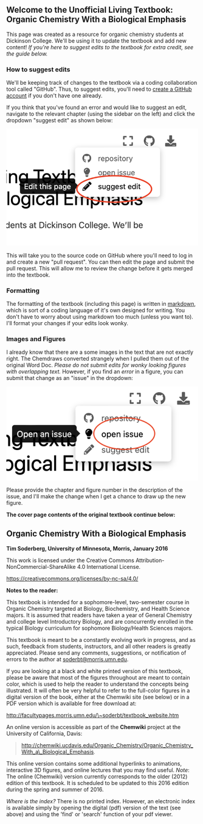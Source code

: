 ## Welcome to the Unofficial Living Textbook: Organic Chemistry With a Biological Emphasis

This page was created as a resource for organic chemistry students at Dickinson College. We'll be using it to update the textbook and add new content! *If you're here to suggest edits to the textbook for extra credit, see the guide below.*

### How to suggest edits

We'll be keeping track of changes to the textbook via a coding collaboration tool called "GitHub". Thus, to suggest edits, you'll need to [create a GitHub account](https://github.com/signup?ref_cta=Sign+up&ref_loc=header+logged+out&ref_page=%2F&source=header-home) if you don't have one already.

If you think that you've found an error and would like to suggest an edit, navigate to the relevant chapter (using the sidebar on the left) and click the dropdown "suggest edit" as shown below:

![The location of the suggest edit button in the upper right of the page.](intro_media/edit.png)

This will take you to the source code on GitHub where you'll need to log in and create a new "pull request". You can then edit the page and submit the pull request. This will allow me to review the change before it gets merged into the textbook.

### Formatting

The formatting of the textbook (including this page) is written in [markdown](https://en.wikipedia.org/wiki/Markdown), which is sort of a coding language of it's own designed for writing. You don't have to worry about using markdown too much (unless you want to). I'll format your changes if your edits look wonky.

### Images and Figures

I already know that there are a some images in the text that are not exactly right. The Chemdraws converted strangely when I pulled them out of the original Word Doc. *Please do not submit edits for wonky looking figures with overlapping text.* However, if you find an *error* in a figure, you can submit that change as an "issue" in the dropdown:

![The location of the issue button in the upper right of the page.](intro_media/issue.png)

Please provide the chapter and figure number in the description of the issue, and I'll make the change when I get a chance to draw up the new figure.

**The cover page contents of the original textbook continue below:**

## Organic Chemistry With a Biological Emphasis

**Tim Soderberg, University of Minnesota, Morris, January 2016**

This work is licensed under the Creative Commons
Attribution-NonCommercial-ShareAlike 4.0 International License.

https://creativecommons.org/licenses/by-nc-sa/4.0/

**Notes to the reader:**

This textbook is intended for a sophomore-level, two-semester course in
Organic Chemistry targeted at Biology, Biochemistry, and Health Science
majors. It is assumed that readers have taken a year of General
Chemistry and college level Introductory Biology, and are concurrently
enrolled in the typical Biology curriculum for sophomore Biology/Health
Sciences majors.

This textbook is meant to be a constantly evolving work in progress, and
as such, feedback from students, instructors, and all other readers is
greatly appreciated. Please send any comments, suggestions, or
notification of errors to the author at soderbt@morris.umn.edu.

If you are looking at a black and white printed version of this
textbook, please be aware that most of the figures throughout are meant
to contain color, which is used to help the reader to understand the
concepts being illustrated. It will often be very helpful to refer to
the full-color figures in a digital version of the book, either at the
Chemwiki site (see below) or in a PDF version which is available for
free download at:

http://facultypages.morris.umn.edu/\~soderbt/textbook_website.htm

An online version is accessible as part of the **Chemwiki** project at
the University of California, Davis:

> http://chemwiki.ucdavis.edu/Organic_Chemistry/Organic_Chemistry_With_a\_Biological_Emphasis.

This online version contains some additional hyperlinks to animations,
interactive 3D figures, and online lectures that you may find useful.
*Note*: The online (Chemwiki) version currently corresponds to the older
(2012) edition of this textbook. It is scheduled to be updated to this
2016 edition during the spring and summer of 2016.

*Where is the index?* There is no printed index. However, an electronic
index is available simply by opening the digital (pdf) version of the
text (see above) and using the 'find' or 'search' function of your pdf
viewer.


